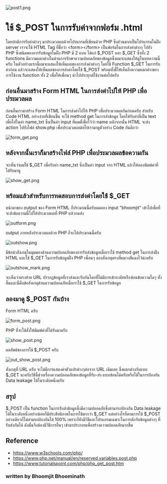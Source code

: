 ![post1.png](https://peegonggoy.github.io/Code4SecWeek/PicCode4Sec/post1.png)
# ใช้ $_POST ในการรับค่าจากฟอร์ม .html
โดยปกติการรับค่าต่างๆ มาประมวลผลด้วยโปรแกรมที่เขียนด้วย PHP ซึ่งส่วนมากเป็นโปรแกรมในฝั่ง server เราจะใช้ HTML Tag ที่ชื่อว่า \<form>\</form> เป็นฟอร์มในการส่งค่าต่างๆ ไปยัง PHP ซึ่งชนิดของการรับข้อมูลในฝั่ง PHP มี 2 แบบ ได้แก่ $_POST และ $_GET ซึ่งทั้ง 2 functions มีความแตกต่างในด้านการรักษาความปลอดภัยของข้อมูลซึ่งผมจะแสดงให้ดูในบทความนี้ครับ ในตัวอย่างแรกนี้ผมจะแสดงให้เห็นผลของการส่งค่าต่างๆ โดยใช้ Function $_GET ในการรับค่าก่อน แล้วจะแสดงให้เห็นผลของการส่งค่าโดยใช้ $_POST พร้อมทั้งชี้ให้เห็นถึงความแตกต่างของการใช้งาน function ทั้ง 2 เพื่อให้เพื่อนๆ นำไปประยุกต์ใช้งานต่อไปครับ
## ก่อนอื่นมาสร้าง Form HTML ในการส่งค่าไปให้ PHP เพื่อประมวลผล
ก่อนอื่นเรามาสร้าง Form HTML ในการส่งค่าไปให้ PHP เพื่อประมวลผลกันก่อนครับ สำหรับ Code HTML อย่างง่ายที่เขียนขึ้น จะใช้ method get ในการส่งข้อมูล โดยให้รับค่าที่เป็น text เพื่อใส่ในค่า name_txt ซึ่งเป็นค่า input ที่ผมตั้งชื่อไว้ว่า name หลังจากนั้น HTML จะส่ง action ไปยังไฟล์ show.php เพื่อประมวลผลต่อไปเรามาดูตัวอย่าง Code กันดีกว่า

![form_get.png](https://peegonggoy.github.io/Code4SecWeek/PicCode4Sec/form_get.png)

## หลังจากนั้นเราก็มาสร้างไฟล์ PHP เพื่อประมวลผลข้อความกัน
จะเห็นว่าผมใช้ $_GET เพื่อรับค่า name_txt ซึ่งเป็นค่า input จาก HTML แล้วให้ลองพิมพ์ค่าที่ได้รับมาดู

![show_get.png](https://peegonggoy.github.io/Code4SecWeek/PicCode4Sec/show_get.png) 

## พร้อมแล้วสำหรับการทดสอบการส่งค่าโดยใช้ $_GET
หน้าตาของ output ของ Form HTML ก็ประมาณนี้ครับผมลอง input "bhoomjit" เข้าไปเพื่อที่จะส่งข้อความนี้ไปให้ประมวลผลที่ PHP แล้วกดส่ง

![outform.png](https://peegonggoy.github.io/Code4SecWeek/PicCode4Sec/outform.png)

output ภายหลังประมวลผลด้วย PHP ก็จะได้ประมาณนี้ครับ 

![outshow.png](https://peegonggoy.github.io/Code4SecWeek/PicCode4Sec/outshow.png)

มีข้อน่าสังเกตุในมุมมองด้านความปลอดภัยของการรับส่งข้อมูลเมื่อเราใช้ method get ในการส่งฝั่ง HTML และใช้ $_GET ในการรับข้อมูลฝั่ง PHP เพื่อนๆ ลองสังเกตุตรงที่ผมวงสีแดงไว้น่ะครับ

![outshow_mark.png](https://peegonggoy.github.io/Code4SecWeek/PicCode4Sec/outshow_mark.png)

จะเห็นว่าตรงท้าย URL ปรากฎข้อมูลที่เราส่งและรับกันโดยที่ไม่มีการเข้าระหัสหรือซ่อนข้อความใดๆ ทั้งสิ้นและนี่คือข้อสังเกตุด้านความปลอดภัยเมื่อเราใช้ $_GET ในการรับข้อมูล

## ลองมาดู $_POST กันบ้าง
Form HTML ครับ

![form_post.png](https://peegonggoy.github.io/Code4SecWeek/PicCode4Sec/form_post.png)

PHP ที่จะใช้สั่งให้พิมพ์ค่าที่ได้รับมาครับ

![show_post.png](https://peegonggoy.github.io/Code4SecWeek/PicCode4Sec/show_post.png)

ผลลัพธ์ของการใช้ $_POST ครับ

![out_show_post.png](https://peegonggoy.github.io/Code4SecWeek/PicCode4Sec/out_show_post.png)

สังเกตุที่ URL ครับ จะไม่มีการแสดงค่าตัวแปรต่างๆต่อจาก URL เดิมเลย ซึ่งแตกต่างกับแบบ $_GET นะครับวิธีนี้ช่วยเรื่องความปลอดภัยของข้อมูลที่รับ-ส่ง แบบซ่อนได้ครับหรือใช้ในการป้องกัน Data leakage ได้ในระดับหนึ่งครับ

## สรุป
$_POST เป็น function ในการรับส่งข้อมูลซึ่งมีความปลอดภัยซึ่งสามารถป้องกัน Data leakage ได้ในระดับหนึ่งอย่างน้อยก็มีประสิทธิภาพในการใช้มากว่า $_GET แต่อย่างไรก็ตามการใช้ $_POST อย่างเดียวก็ไม่สามรถป้องกันได้ 100% เพราะก็ยังมีวิธีและโปรแกรมเฉพาะในการดักจับข้อมูลต่างๆ ที่รับส่งกันได้ ดังนั้นจึงต้องมีวิธีการอื่นๆ เข้ามาประกอบเพื่อสร้างความปลอดภัยมากขึ้น

## Reference
* https://www.w3schools.com/php/
* https://www.php.net/manual/en/reserved.variables.post.php
* https://www.tutorialspoint.com/php/php_get_post.htm

### written by Bhoomjit Bhoominath

